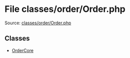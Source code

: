 File classes/order/Order.php
=========

Source: [classes/order/Order.php](https://github.com/PrestaShop/PrestaShop/blob/1.6.1.2/classes/order/Order.php)


Classes
-------

* [OrderCore](class.OrderCore.md)

